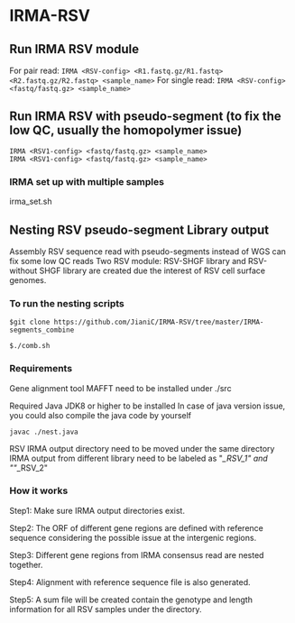 # IRMA-RSV
## Run IRMA RSV module
For pair read:
`IRMA <RSV-config> <R1.fastq.gz/R1.fastq> <R2.fastq.gz/R2.fastq> <sample_name>`
For single read:
`IRMA <RSV-config> <fastq/fastq.gz> <sample_name>`

## Run IRMA RSV with pseudo-segment (to fix the low QC, usually the homopolymer issue)
```
IRMA <RSV1-config> <fastq/fastq.gz> <sample_name>
IRMA <RSV1-config> <fastq/fastq.gz> <sample_name>
```
### IRMA set up with multiple samples
irma_set.sh

## Nesting RSV pseudo-segment Library output
Assembly RSV sequence read with pseudo-segments instead of WGS can fix some low QC reads
Two RSV module: RSV-SHGF library and RSV-without SHGF library are created due the interest of RSV cell surface genomes.

### To run the nesting scripts
```
$git clone https://github.com/JianiC/IRMA-RSV/tree/master/IRMA-segments_combine

$./comb.sh
```
### Requirements
Gene alignment tool MAFFT need to be installed under ./src

Required Java JDK8 or higher to be installed
In case of java version issue, you could also compile the java code by yourself
```
javac ./nest.java
```
RSV IRMA output directory need to be moved under the same directory
IRMA output from different library need to be labeled as "*_RSV_1" and ""*_RSV_2"

### How it works
Step1: Make sure IRMA output directories exist.

Step2: The ORF of different gene regions are defined with reference sequence considering the possible issue at the intergenic regions.

Step3: Different gene regions from IRMA consensus read are nested together.

Step4: Alignment with reference sequence file is also generated.

Step5: A sum file will be created contain the genotype and length information for all RSV samples under the directory.
